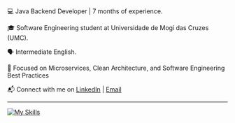 <p>💻 Java Backend Developer | 7 months of experience.
<p>🎓 Software Engineering student at Universidade de Mogi das Cruzes (UMC).
<p>🗣️ Intermediate English.
<p>📍 Focused on Microservices, Clean Architecture, and Software Engineering Best Practices
<p>📬 Connect with me on 
  <a href="https://www.linkedin.com/in/gustavokowalski/" target="_blank">LinkedIn</a> | 
  <a href="mailto:kkowalskigustavo@gmail.com">Email</a>
</p>

<hr>

[![My Skills](https://skillicons.dev/icons?i=java,spring,postgres,docker,aws,git,githubactions,rabbitmq,junit)](https://skillicons.dev)
